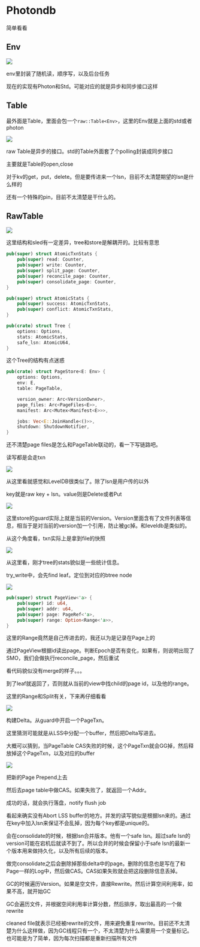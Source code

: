 # Photondb

简单看看

## Env

![](https://picsheep.oss-cn-beijing.aliyuncs.com/pic/20221119105848.png)

env里封装了随机读，顺序写，以及后台任务

现在的实现有Photon和Std。可能对应的就是异步和同步接口这样

## Table

最外面是Table，里面会包一个`raw::Table<Env>`，这里的Env就是上面的std或者photon

![](https://picsheep.oss-cn-beijing.aliyuncs.com/pic/20221119110236.png)

raw Table是异步的接口。std的Table外面套了个polling封装成同步接口

主要就是Table的open,close

对于kv的get，put，delete。但是要传进来一个lsn，目前不太清楚期望的lsn是什么样的

还有一个特殊的pin，目前不太清楚是干什么的。

## RawTable

![](https://picsheep.oss-cn-beijing.aliyuncs.com/pic/20221119110438.png)

这里结构和sled有一定差异，tree和store是解耦开的。比较有意思

```rust
pub(super) struct AtomicTxnStats {
    pub(super) read: Counter,
    pub(super) write: Counter,
    pub(super) split_page: Counter,
    pub(super) reconcile_page: Counter,
    pub(super) consolidate_page: Counter,
}

pub(super) struct AtomicStats {
    pub(super) success: AtomicTxnStats,
    pub(super) conflict: AtomicTxnStats,
}

pub(crate) struct Tree {
    options: Options,
    stats: AtomicStats,
    safe_lsn: AtomicU64,
}
```

这个Tree的结构有点迷惑

```rust
pub(crate) struct PageStore<E: Env> {
    options: Options,
    env: E,
    table: PageTable,

    version_owner: Arc<VersionOwner>,
    page_files: Arc<PageFiles<E>>,
    manifest: Arc<Mutex<Manifest<E>>>,

    jobs: Vec<E::JoinHandle<()>>,
    shutdown: ShutdownNotifier,
}
```

还不清楚page files是怎么和PageTable联动的，看一下写链路吧。

读写都是会走txn

![](https://picsheep.oss-cn-beijing.aliyuncs.com/pic/20221119111501.png)

从这里看就感觉和LevelDB很类似了。除了lsn是用户传的以外

key就是raw key + lsn。value则是Delete或者Put

![](https://picsheep.oss-cn-beijing.aliyuncs.com/pic/20221119111941.png)

这里store的guard实际上就是当前的Version。Version里面含有了文件列表等信息，相当于是对当前的version加一个引用，防止被gc掉。和leveldb是类似的。

从这个角度看，txn实际上是拿到file的快照

![](https://picsheep.oss-cn-beijing.aliyuncs.com/pic/20221119112311.png)

从这里看，刚才tree的stats貌似是一些统计信息。

try_write中，会先find leaf。定位到对应的btree node

![](https://picsheep.oss-cn-beijing.aliyuncs.com/pic/20221119112619.png)

```rust
pub(super) struct PageView<'a> {
    pub(super) id: u64,
    pub(super) addr: u64,
    pub(super) page: PageRef<'a>,
    pub(super) range: Option<Range<'a>>,
}
```

这里的Range竟然是自己传进去的，我还以为是记录在Page上的

通过PageView根据id读出page。判断Epoch是否有变化，如果有，则说明出现了SMO，我们会做执行reconcile_page，然后重试

看代码貌似没有merge的样子。。。

到了leaf就返回了，否则就从当前的view中找child的page id，以及他的range。

这里的Range和Split有关，下来再仔细看看

![](https://picsheep.oss-cn-beijing.aliyuncs.com/pic/20221119114002.png)

构建Delta。从guard中开启一个PageTxn。

这里猜测可能就是从LSS中分配一个buffer，然后把Delta写进去。

大概可以猜到，当PageTable CAS失败的时候，这个PageTxn就会GG掉，然后释放掉这个PageTxn，以及对应的buffer

![](https://picsheep.oss-cn-beijing.aliyuncs.com/pic/20221119115304.png)

把新的Page Prepend上去

然后去page table中做CAS。如果失败了，就返回一个Addr。

成功的话，就会执行落盘，notify flush job

看起来确实没有Abort LSS buffer的地方。并发的读写貌似是根据lsn来的。通过在key中加入lsn来保证不会乱掉，因为每个key都是unique的。

会在consolidate的时候，根据lsn合并版本。他有一个safe lsn。超过safe lsn的version可能在宕机后就读不到了。所以合并的时候会保留小于safe lsn的最新一个版本用来做持久化，以及所有后续的版本。

做完consolidate之后会删除掉那些delta中的page。删除的信息也是写在了和Page一样的Log中，然后做CAS。CAS如果失败就会把这段删除信息丢掉。

GC的时候遍历Version。如果是空文件，直接Rewrite。然后计算空间利用率，如果不高，就开始GC

GC会遍历文件，并根据空间利用率计算分数，然后排序，取出最高的一个做rewrite

cleaned file就表示已经被rewrite的文件，用来避免重复rewrite。目前还不太清楚为什么这样做，因为GC线程只有一个，不太清楚为什么需要用一个变量标记。也可能是为了简单，因为每次扫描都是重新扫描所有文件



